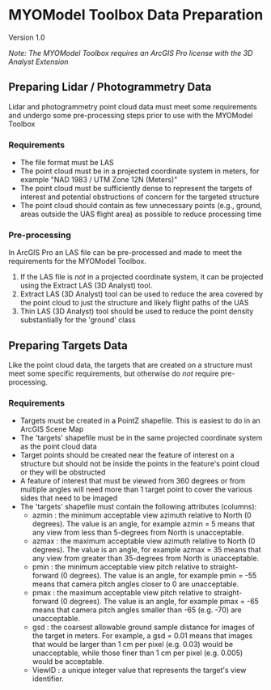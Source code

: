 # MYOModel Toolbox Data Preparation
Version 1.0

*Note: The MYOModel Toolbox requires an ArcGIS Pro license with the 3D Analyst Extension*

## Preparing Lidar / Photogrammetry Data
Lidar and photogrammetry point cloud data must meet some requirements and undergo some pre-processing steps prior to use with the MYOModel Toolbox

### Requirements
- The file format must be LAS
- The point cloud must be in a projected coordinate system in meters, for example "NAD 1983 / UTM Zone 12N (Meters)"
- The point cloud must be sufficiently dense to represent the targets of interest and potential obstructions of concern for the targeted structure
- The point cloud should contain as few unnecessary points (e.g., ground, areas outside the UAS flight area) as possible to reduce processing time

### Pre-processing
In ArcGIS Pro an LAS file can be pre-processed and made to meet the requirements for the MYOModel Toolbox. 
1. If the LAS file is *not* in a projected coordinate system, it can be projected using the Extract LAS (3D Analyst) tool.
2. Extract LAS (3D Analyst) tool can be used to reduce the area covered by the point cloud to just the structure and likely flight paths of the UAS
3. Thin LAS (3D Analyst) tool should be used to reduce the point density substantially for the 'ground' class

## Preparing Targets Data
Like the point cloud data, the targets that are created on a structure must meet some specific requirements, but otherwise do *not* require pre-processing.

### Requirements
- Targets must be created in a PointZ shapefile. This is easiest to do in an ArcGIS Scene Map
- The 'targets' shapefile must be in the same projected coordinate system as the point cloud data
- Target points should be created near the feature of interest on a structure but should not be inside the points in the feature's point cloud or they will be obstructed
- A feature of interest that must be viewed from 360 degrees or from multiple angles will need more than 1 target point to cover the various sides that need to be imaged
- The 'targets' shapefile must contain the following attributes (columns):
    - azmin : the minimum acceptable view azimuth relative to North (0 degrees). The value is an angle, for example azmin = 5 means that any view from less than 5-degrees from North is unacceptable.
    - azmax : the maximum acceptable view azimuth relative to North (0 degrees). The value is an angle, for example azmax = 35 means that any view from greater than 35-degrees from North is unacceptable.
    - pmin : the minimum acceptable view pitch relative to straight-forward (0 degrees). The value is an angle, for example pmin = -55 means that camera pitch angles closer to 0 are unacceptable.
    - pmax : the maximum acceptable view pitch relative to straight-forward (0 degrees). The value is an angle, for example pmax = -65 means that camera pitch angles smaller than -65 (e.g. -70) are unacceptable.
    - gsd : the coarsest allowable ground sample distance for images of the target in meters. For example, a gsd = 0.01 means that images that would be larger than 1 cm per pixel (e.g. 0.03) would be unacceptable, while those finer than 1 cm per pixel (e.g. 0.005) would be acceptable.
    - ViewID : a unique integer value that represents the target's view identifier.

